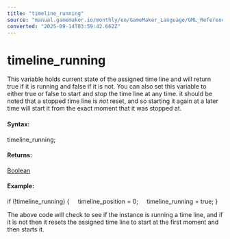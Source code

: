 ```yaml
---
title: "timeline_running"
source: "manual.gamemaker.io/monthly/en/GameMaker_Language/GML_Reference/Asset_Management/Timelines/timeline_running.htm"
converted: "2025-09-14T03:59:42.662Z"
---
```


# timeline\_running

This variable holds current state of the assigned time line and will return true if it is running and false if it is not. You can also set this variable to either true or false to start and stop the time line at any time. it should be noted that a stopped time line is _not_ reset, and so starting it again at a later time will start it from the exact moment that it was stopped at.

#### Syntax:

timeline\_running;

#### Returns:

[Boolean](../../../GML_Overview/Data_Types.md)

#### Example:

if (!timeline\_running)
{
    timeline\_position = 0;
    timeline\_running = true;
}

The above code will check to see if the instance is running a time line, and if it is not then it resets the assigned time line to start at the first moment and then starts it.